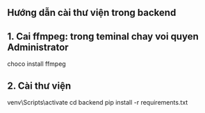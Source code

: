 ## Hướng dẫn cài thư viện trong backend
## 1. Cai ffmpeg: trong teminal chay voi quyen Administrator
choco install ffmpeg
## 2. Cài thư viện
venv\Scripts\activate
cd backend
pip install -r requirements.txt
